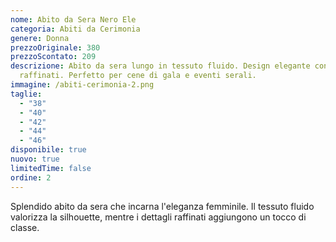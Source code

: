 ```yaml
---
nome: Abito da Sera Nero Ele
categoria: Abiti da Cerimonia
genere: Donna
prezzoOriginale: 380
prezzoScontato: 209
descrizione: Abito da sera lungo in tessuto fluido. Design elegante con dettagli
  raffinati. Perfetto per cene di gala e eventi serali.
immagine: /abiti-cerimonia-2.png
taglie:
  - "38"
  - "40"
  - "42"
  - "44"
  - "46"
disponibile: true
nuovo: true
limitedTime: false
ordine: 2
---
```


Splendido abito da sera che incarna l'eleganza femminile. Il tessuto fluido valorizza la silhouette, mentre i dettagli raffinati aggiungono un tocco di classe.

